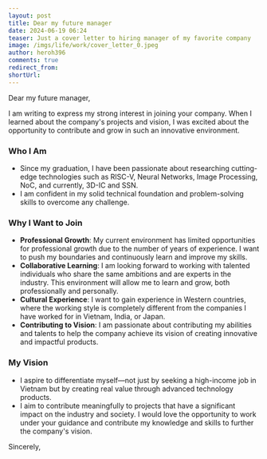 ```yaml
---
layout: post
title: Dear my future manager
date: 2024-06-19 06:24
teaser: Just a cover letter to hiring manager of my favorite company
image: /imgs/life/work/cover_letter_0.jpeg
author: heroh396
comments: true
redirect_from:
shortUrl:
---
```


Dear my future manager,

I am writing to express my strong interest in joining your company. When I learned about the company's projects and vision, I was excited about the opportunity to contribute and grow in such an innovative environment.
### Who I Am
- Since my graduation, I have been passionate about researching cutting-edge technologies such as RISC-V, Neural Networks, Image Processing, NoC, and currently, 3D-IC and SSN.
- I am confident in my solid technical foundation and problem-solving skills to overcome any challenge.

### Why I Want to Join
- **Professional Growth**: My current environment has limited opportunities for professional growth due to the number of years of experience. I want to push my boundaries and continuously learn and improve my skills.
- **Collaborative Learning**: I am looking forward to working with talented individuals who share the same ambitions and are experts in the industry. This environment will allow me to learn and grow, both professionally and personally.
- **Cultural Experience**: I want to gain experience in Western countries, where the working style is completely different from the companies I have worked for in Vietnam, India, or Japan.
- **Contributing to Vision**: I am passionate about contributing my abilities and talents to help the company achieve its vision of creating innovative and impactful products.

### My Vision
- I aspire to differentiate myself—not just by seeking a high-income job in Vietnam but by creating real value through advanced technology products.
- I aim to contribute meaningfully to projects that have a significant impact on the industry and society.
I would love the opportunity to work under your guidance and contribute my knowledge and skills to further the company's vision.

Sincerely,
